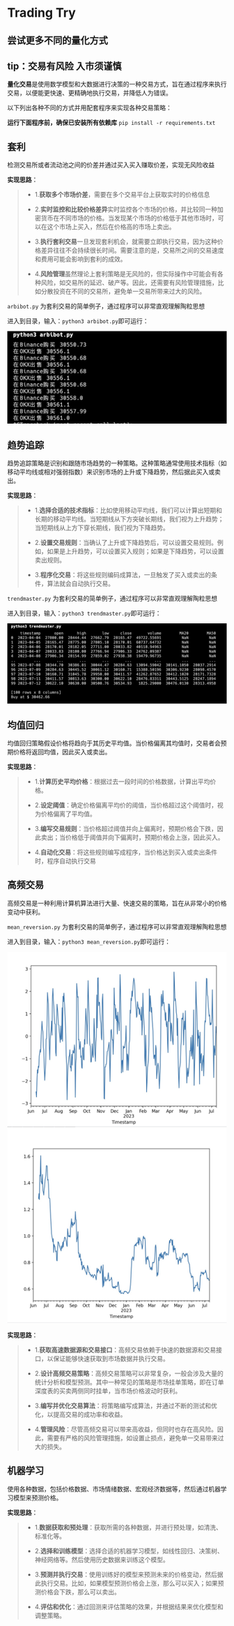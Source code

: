 # Trading Try

## 尝试更多不同的量化方式

## tip：交易有风险 入市须谨慎

**量化交易**是使用数学模型和大数据进行决策的一种交易方式，旨在通过程序来执行交易，以便能更快速、更精确地执行交易，并降低人为错误。

以下列出各种不同的方式并用配套程序来实现各种交易策略：

__运行下面程序前，确保已安装所有依赖库__
``pip install -r requirements.txt``

## 套利

检测交易所或者流动池之间的价差并通过买入买入赚取价差，实现无风险收益

**实现思路**：

> - 1.**获取多个市场价差**，需要在多个交易平台上获取实时的价格信息
>
> - 2.**实时监控和比较价格差异**实时监控各个市场的价格，并比较同一种加密货币在不同市场的价格。当发现某个市场的价格低于其他市场时，可以在这个市场上买入，然后在价格高的市场上卖出。
>
> - 3.**执行套利交易**一旦发现套利机会，就需要立即执行交易，因为这种价格差异往往不会持续很长时间。需要注意的是，交易所之间的交易速度和费用可能会影响到套利的成效。
>
> - 4.**风险管理**虽然理论上套利策略是无风险的，但实际操作中可能会有各种风险，如交易所的延迟、破产等。因此，还需要有风险管理措施，比如分散投资在不同的交易所，避免单一交易所带来过大的风险。

``arbibot.py`` 为套利交易的简单例子，通过程序可以非常直观理解陶粒思想

进入到目录，输入：``python3 arbibot.py``即可运行：

![imagi text](src/1.jpg)

## 趋势追踪

趋势追踪策略是识别和跟随市场趋势的一种策略。这种策略通常使用技术指标（如移动平均线或相对强弱指数）来识别市场的上升或下降趋势，然后据此买入或卖出。

**实现思路**：

> - 1.**选择合适的技术指标**：比如使用移动平均线，我们可以计算出短期和长期的移动平均线。当短期线从下方突破长期线，我们视为上升趋势；当短期线从上方下穿长期线，我们视为下降趋势。
>  
> - 2.**设置交易规则**：当确认了上升或下降趋势后，可以设置交易规则。例如，如果是上升趋势，可以设置买入规则；如果是下降趋势，可以设置卖出规则。
>  
> - 3.**程序化交易**：将这些规则编码成算法，一旦触发了买入或卖出的条件，算法就会自动执行交易。

``trendmaster.py`` 为套利交易的简单例子，通过程序可以非常直观理解陶粒思想

进入到目录，输入：``python3 trendmaster.py``即可运行：

![imagi text](src/2.jpg)

## 均值回归

均值回归策略假设价格将趋向于其历史平均值。当价格偏离其均值时，交易者会预期价格将返回均值，因此买入或卖出。

**实现思路**：

> - 1.**计算历史平均价格**：根据过去一段时间的价格数据，计算出平均价格。
>
> - 2.**设定阈值**：确定价格偏离平均价的阈值，当价格超过这个阈值时，视为价格偏离了平均值。
>
> - 3.**编写交易规则**：当价格超过阈值并向上偏离时，预期价格会下跌，因此卖出；当价格低于阈值并向下偏离时，预期价格会上涨，因此买入。
>
> - 4.**自动化交易**：将这些规则编写成程序，当价格达到买入或卖出条件时，程序自动执行交易

## 高频交易

高频交易是一种利用计算机算法进行大量、快速交易的策略，旨在从非常小的价格变动中获利。

``mean_reversion.py`` 为套利交易的简单例子，通过程序可以非常直观理解陶粒思想

进入到目录，输入：``python3 mean_reversion.py``即可运行：

![imagi text](src/3.jpg)
![imagi text](src/4.jpg)

**实现思路**：

> - 1.**获取高速数据源和交易接口**：高频交易依赖于快速的数据源和交易接口，以保证能够快速获取到市场数据并执行交易。
>
> - 2.**设计高频交易策略**：高频交易策略可以非常复杂，一般会涉及大量的统计分析和模型预测。其中一种常见的策略是市场挂单策略，即在订单深度表的买卖两侧同时挂单，当市场价格波动时获利。
>
> - 3.**编写并优化交易算法**：将策略编写成算法，并通过不断的测试和优化，以提高交易的成功率和收益。
>
> - 4.**管理风险**：尽管高频交易可以带来高收益，但同时也存在高风险。因此，需要有严格的风险管理措施，如设置止损点，避免单一交易带来过大的损失。

## 机器学习

使用各种数据，包括价格数据、市场情绪数据、宏观经济数据等，然后通过机器学习模型来预测价格。

**实现思路**：

> - 1.**数据获取和预处理**：获取所需的各种数据，并进行预处理，如清洗、标准化等。
>
> - 2.**选择和训练模型**：选择合适的机器学习模型，如线性回归、决策树、神经网络等。然后使用历史数据来训练这个模型。
>
> - 3.**预测并执行交易**：使用训练好的模型来预测未来的价格变动，然后据此执行交易。比如，如果模型预测价格会上涨，那么可以买入；如果预测价格会下跌，那么可以卖出。
>
> - 4.**评估和优化**：通过回测来评估策略的效果，并根据结果来优化模型和调整策略。

